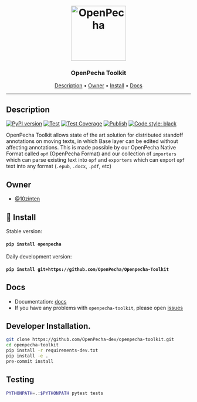 <h1 align="center">
  <br>
  <a href="https://openpecha.org"><img src="https://avatars.githubusercontent.com/u/82142807?s=400&u=19e108a15566f3a1449bafb03b8dd706a72aebcd&v=4" alt="OpenPecha" width="150"></a>
  <br>
</h1>

<h3 align="center">OpenPecha Toolkit</h3>

<!-- Replace the title of the repository -->

<p align="center">
  <a href="#description">Description</a> •
  <a href="#owner">Owner</a> •
  <a href="#floppy_disk-install">Install</a> •
  <a href="#docs">Docs</a>
</p>
<hr>

## Description

[![PyPI version](https://badge.fury.io/py/openpecha.svg)](https://badge.fury.io/py/openpecha)
[![Test](https://github.com/OpenPecha-dev/openpecha-toolkit/actions/workflows/test.yml/badge.svg)](https://github.com/OpenPecha-dev/openpecha-toolkit/actions/workflows/test.yml)
[![Test Coverage](https://github.com/OpenPecha-dev/openpecha-toolkit/actions/workflows/test-coverage.yaml/badge.svg)](https://github.com/OpenPecha-dev/openpecha-toolkit/actions/workflows/test-coverage.yaml)
[![Publish](https://github.com/OpenPecha-dev/openpecha-toolkit/actions/workflows/publish.yaml/badge.svg)](https://github.com/OpenPecha-dev/openpecha-toolkit/actions/workflows/publish.yaml)
[![Code style: black](https://img.shields.io/badge/code%20style-black-000000.svg)](https://github.com/psf/black)

OpenPecha Toolkit allows state of the art solution for distributed standoff annotations on moving texts, in which Base layer can be edited without affecting annotations. This is made possible by our OpenPecha Native Format called `opf` (OpenPecha Format) and our collection of `importers` which can parse existing text into `opf` and `exporters` which can export `opf` text into any format (`.epub`, `.docx`, `.pdf`, etc)

<!-- This section provides a high-level overview for the repo -->

## Owner

- [@10zinten](https://github.com/10zinten)

<!-- This section lists the owners of the repo -->


## :floppy_disk: Install
Stable version:

#### `pip install openpecha`

Daily development version:

#### `pip install git+https://github.com/OpenPecha/Openpecha-Toolkit`


<!-- This section must list as bulleted list how this repo depends or is integrated with other repos -->

## Docs

- Documentation: [docs](https://openpecha.org)
- If you have any problems with `openpecha-toolkit`, please open [issues](https://github.com/OpenPecha-dev/openpecha-toolkit/issues/new/choose)

## Developer Installation.
```bash
git clone https://github.com/OpenPecha-dev/openpecha-toolkit.git
cd openpecha-toolkit
pip install -r requirements-dev.txt
pip install -e .
pre-commit install
```

## Testing
```bash
PYTHONPATH=.:$PYTHONPATH pytest tests
```
<!-- This section must link to the docs which are in the root of the repository in /docs -->

